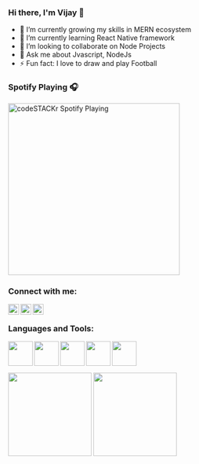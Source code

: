 ### Hi there, I'm Vijay 👋

- 🔭 I’m currently growing my skills in MERN ecosystem
- 🌱 I’m currently learning React Native framework
- 👯 I’m looking to collaborate on Node Projects
- 💬 Ask me about Jvascript, NodeJs
- ⚡ Fun fact: I love to draw and play Football

### Spotify Playing 🎧

[<img src="https://now-playing-codestackr.vercel.app/api/spotify-playing" alt="codeSTACKr Spotify Playing" width="350" />](https://open.spotify.com/user/cf8b7hn50loyh0ndt18hlfk4b)

### Connect with me:

[<img align="left" alt="codeSTACKr | Twitter" width="22px" src="https://cdn.jsdelivr.net/npm/simple-icons@v3/icons/twitter.svg" />][twitter]
[<img align="left" alt="codeSTACKr | LinkedIn" width="22px" src="https://cdn.jsdelivr.net/npm/simple-icons@v3/icons/linkedin.svg" />][linkedin]
[<img align="left" alt="codeSTACKr | Instagram" width="22px" src="https://cdn.jsdelivr.net/npm/simple-icons@v3/icons/instagram.svg" />][instagram]

<br />

### Languages and Tools:

<img align="left" src="https://seeklogo.com/images/J/javascript-js-logo-2949701702-seeklogo.com.png" width="50">
<img align="left" src="https://media.giphy.com/media/KzWMBa9V3z8jHJCEC7/giphy.gif" width="50">
<img align="left" src="https://media.giphy.com/media/XAxylRMCdpbEWUAvr8/giphy.gif" width="50">
<img align="left" src="https://media.giphy.com/media/fsEaZldNC8A1PJ3mwp/giphy.gif" width="50">
<img align="left" src="https://i.giphy.com/media/IdyAQJVN2kVPNUrojM/200.webp" width="50">

<br />
<br />

## 


  <img src="https://github-readme-stats.vercel.app/api?username=vsvijay987&count_private=true&show_icons=true&theme=radical" height="170px">
  <img src="https://github-readme-stats.vercel.app/api/top-langs/?username=vsvijay987&layout=compact&theme=radical" height="170px">


##
<br />
<br />

[twitter]: https://twitter.com/ninja_vinja
[instagram]: https://www.instagram.com/_v__jay_/
[linkedin]: https://www.linkedin.com/in/vijay-sahu-74a32058/
